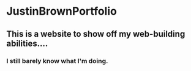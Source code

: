 # JustinBrownPortfolio
## This is a website to show off my web-building abilities....
### I still barely know what I'm doing.
